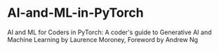 # AI-and-ML-in-PyTorch
AI and ML for Coders in PyTorch: A coder's guide to Generative AI and Machine Learning by Laurence Moroney, Foreword by Andrew Ng
